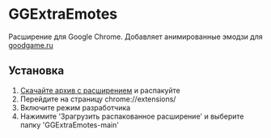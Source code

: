 # GGExtraEmotes  
Расширение для Google Chrome. Добавляет анимированные эмодзи для <a href=https://goodgame.ru/>goodgame.ru</a>  

## Установка  
1. <a href="https://github.com/S1ye/GGExtraEmotes/archive/refs/heads/main.zip">Скачайте архив с расширением</a> и распакуйте
2. Перейдите на страницу chrome://extensions/  
3. Включите режим разработчика  
4. Нажимите 'Зрагрузить распакованное расширение' и выберите папку 'GGExtraEmotes-main'
